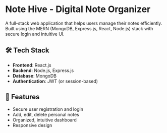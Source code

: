 # Note Hive - Digital Note Organizer

A full-stack web application that helps users manage their notes efficiently. Built using the MERN (MongoDB, Express.js, React, Node.js) stack with secure login and intuitive UI.

## 🛠 Tech Stack

- **Frontend**: React.js  
- **Backend**: Node.js, Express.js  
- **Database**: MongoDB  
- **Authentication**: JWT (or session-based)

## 🌟 Features

- Secure user registration and login  
- Add, edit, delete personal notes  
- Organized, intuitive dashboard  
- Responsive design
